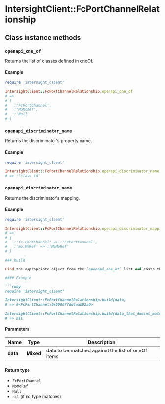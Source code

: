 # IntersightClient::FcPortChannelRelationship

## Class instance methods

### `openapi_one_of`

Returns the list of classes defined in oneOf.

#### Example

```ruby
require 'intersight_client'

IntersightClient::FcPortChannelRelationship.openapi_one_of
# =>
# [
#   :'FcPortChannel',
#   :'MoMoRef',
#   :'Null'
# ]
```

### `openapi_discriminator_name`

Returns the discriminator's property name.

#### Example

```ruby
require 'intersight_client'

IntersightClient::FcPortChannelRelationship.openapi_discriminator_name
# => :'class_id'
```

### `openapi_discriminator_name`

Returns the discriminator's mapping.

#### Example

```ruby
require 'intersight_client'

IntersightClient::FcPortChannelRelationship.openapi_discriminator_mapping
# =>
# {
#   :'fc.PortChannel' => :'FcPortChannel',
#   :'mo.MoRef' => :'MoMoRef'
# }

### build

Find the appropriate object from the `openapi_one_of` list and casts the data into it.

#### Example

```ruby
require 'intersight_client'

IntersightClient::FcPortChannelRelationship.build(data)
# => #<FcPortChannel:0x00007fdd4aab02a0>

IntersightClient::FcPortChannelRelationship.build(data_that_doesnt_match)
# => nil
```

#### Parameters

| Name | Type | Description |
| ---- | ---- | ----------- |
| **data** | **Mixed** | data to be matched against the list of oneOf items |

#### Return type

- `FcPortChannel`
- `MoMoRef`
- `Null`
- `nil` (if no type matches)

